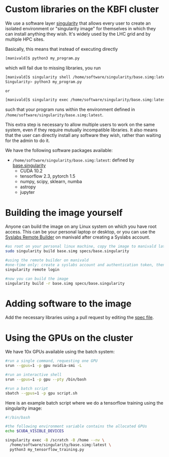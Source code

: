 # Custom libraries on the KBFI cluster

We use a software layer [singularity](https://sylabs.io/singularity/) that allows every user to create an isolated environment or "singularity image" for themselves in which they can install anything they wish. It's widely used by the LHC grid and by multiple HPC sites.

Basically, this means that instead of executing directly

``` bash
[manivald]$ python3 my_program.py
```

which will fail due to missing libraries, you run

```bash
[manivald]$ singularity shell /home/software/singularity/base.simg:latest
Singularity> python3 my_program.py

or

[manivald]$ singularity exec /home/software/singularity/base.simg:latest python3 my_program.py
```

such that your program runs within the environment defined in `/home/software/singularity/base.simg:latest`.

This extra step is necessary to allow multiple users to work on the same system, even if they require mutually incompatible libraries. It also means that the user can directly install any software they wish, rather than waiting for the admin to do it.

We have the following software packages available:
- `/home/software/singularity/base.simg:latest`: defined by [base.singularity](specs/base.singularity)
  - CUDA 10.2
  - tensorflow 2.3, pytorch 1.5
  - numpy, scipy, sklearn, numba
  - astropy
  - jupyter

# Building the image yourself
Anyone can build the image on any Linux system on which you have root access. This can be your personal laptop or desktop, or you can use the [Syslabs Remote Builder](https://cloud.sylabs.io/builder) on manivald after creating a Syslabs account.

```bash
#as root on your personal linux machine, copy the image to manivald later
sudo singularity build base.simg specs/base.singularity

#using the remote builder on manivald
#one-time only: create a syslabs account and authentication token, then run 
singularity remote login

#now you can build the image
singularity build -r base.simg specs/base.singularity
```

# Adding software to the image
Add the necessary libraries using a pull request by editing the [spec file](specs).

# Using the GPUs on the cluster
We have 10x GPUs available using the batch system:

```bash
#run a single command, requesting one GPU
srun --gpus=1 -p gpu nvidia-smi -L

#run an interactive shell
srun --gpus=1 -p gpu --pty /bin/bash

#run a batch script
sbatch --gpus=1 -p gpu script.sh
```

Here is an example batch script where we do a tensorflow training using the singularity image:
```bash
#!/bin/bash

#the following environment variable contains the allocated GPUs
echo $CUDA_VISIBLE_DEVICES

singularity exec -B /scratch -B /home --nv \
  /home/software/singularity/base.simg:latest \
  python3 my_tensorflow_training.py
```
